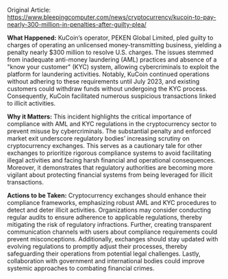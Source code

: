 Original Article: https://www.bleepingcomputer.com/news/cryptocurrency/kucoin-to-pay-nearly-300-million-in-penalties-after-guilty-plea/

**What Happened:** KuCoin’s operator, PEKEN Global Limited, pled guilty to charges of operating an unlicensed money-transmitting business, yielding a penalty nearly $300 million to resolve U.S. charges. The issues stemmed from inadequate anti-money laundering (AML) practices and absence of a "know your customer" (KYC) system, allowing cybercriminals to exploit the platform for laundering activities. Notably, KuCoin continued operations without adhering to these requirements until July 2023, and existing customers could withdraw funds without undergoing the KYC process. Consequently, KuCoin facilitated numerous suspicious transactions linked to illicit activities.

**Why it Matters:** This incident highlights the critical importance of compliance with AML and KYC regulations in the cryptocurrency sector to prevent misuse by cybercriminals. The substantial penalty and enforced market exit underscore regulatory bodies’ increasing scrutiny on cryptocurrency exchanges. This serves as a cautionary tale for other exchanges to prioritize rigorous compliance systems to avoid facilitating illegal activities and facing harsh financial and operational consequences. Moreover, it demonstrates that regulatory authorities are becoming more vigilant about protecting financial systems from being leveraged for illicit transactions.

**Actions to be Taken:** Cryptocurrency exchanges should enhance their compliance frameworks, emphasizing robust AML and KYC procedures to detect and deter illicit activities. Organizations may consider conducting regular audits to ensure adherence to applicable regulations, thereby mitigating the risk of regulatory infractions. Further, creating transparent communication channels with users about compliance requirements could prevent misconceptions. Additionally, exchanges should stay updated with evolving regulations to promptly adjust their processes, thereby safeguarding their operations from potential legal challenges. Lastly, collaboration with government and international bodies could improve systemic approaches to combating financial crimes.